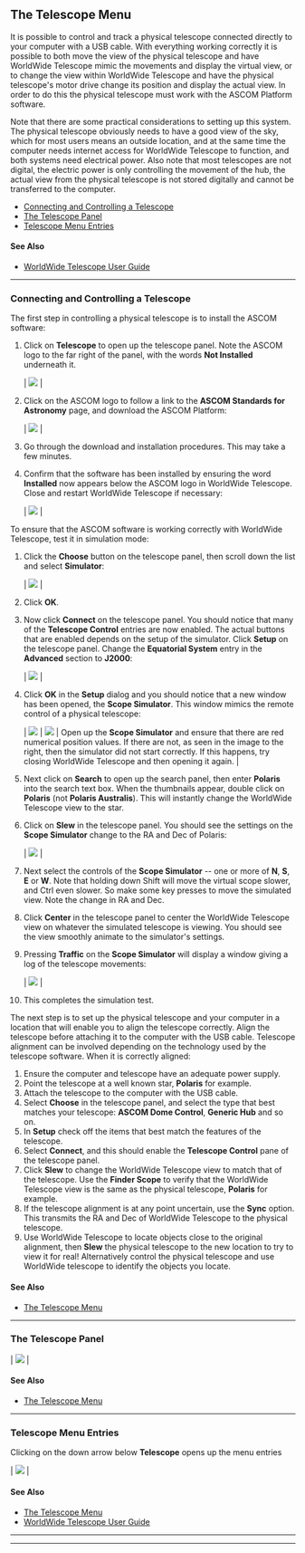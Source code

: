 ## <a name="TheTelescopeMenu">The Telescope Menu</a>

It is possible to control and track a physical telescope connected directly to your computer with a USB cable. With everything working correctly it is possible to both move the view of the physical telescope and have WorldWide Telescope mimic the movements and display the virtual view, or to change the view within WorldWide Telescope and have the physical telescope's motor drive change its position and display the actual view. In order to do this the physical telescope must work with the ASCOM Platform software.

Note that there are some practical considerations to setting up this system. The physical telescope obviously needs to have a good view of the sky, which for most users means an outside location, and at the same time the computer needs internet access for WorldWide Telescope to function, and both systems need electrical power. Also note that most telescopes are not digital, the electric power is only controlling the movement of the hub, the actual view from the physical telescope is not stored digitally and cannot be transferred to the computer.

*   [Connecting and Controlling a Telescope](#ConnectingandControllingaTelescope)
*   [The Telescope Panel](#TheTelescopePanel)
*   [Telescope Menu Entries](#TelescopeMenuEntries)

#### See Also

*   [WorldWide Telescope User Guide](#WorldWideTelescopeUserGuide)

* * *

### <a name="ConnectingandControllingaTelescope">Connecting and Controlling a Telescope</a>

The first step in controlling a physical telescope is to install the ASCOM software:

1.  Click on **Telescope** to open up the telescope panel. Note the ASCOM logo to the far right of the panel, with the words **Not Installed** underneath it.

    | ![](uiimages/ASCOMNotInstalled.jpg) |

2.  Click on the ASCOM logo to follow a link to the **ASCOM Standards for Astronomy** page, and download the ASCOM Platform:

    | ![](uiimages/ASCOMDownload.jpg) |

3.  Go through the download and installation procedures. This may take a few minutes.
4.  Confirm that the software has been installed by ensuring the word **Installed** now appears below the ASCOM logo in WorldWide Telescope. Close and restart WorldWide Telescope if necessary:

    | ![](uiimages/ASCOMInstalled.jpg) |

To ensure that the ASCOM software is working correctly with WorldWide Telescope, test it in simulation mode:

1.  Click the **Choose** button on the telescope panel, then scroll down the list and select **Simulator**:

    | ![](uiimages/ASCOMTelescopeChooser.jpg) |

2.  Click **OK**.
3.  Now click **Connect** on the telescope panel. You should notice that many of the **Telescope Control** entries are now enabled. The actual buttons that are enabled depends on the setup of the simulator. Click **Setup** on the telescope panel. Change the **Equatorial System** entry in the **Advanced** section to **J2000**:

    | ![](uiimages/ASCOMSetup.jpg) |

4.  Click **OK** in the **Setup** dialog and you should notice that a new window has been opened, the **Scope Simulator**. This window mimics the remote control of a physical telescope:

    | ![](uiimages/ScopeSimulator.jpg) | ![](uiimages/ScopeSimulatorBlank.jpg) | Open up the **Scope Simulator** and ensure that there are red numerical position values. If there are not, as seen in the image to the right, then the simulator did not start correctly. If this happens, try closing WorldWide Telescope and then opening it again. |

5.  Next click on **Search** to open up the search panel, then enter **Polaris** into the search text box. When the thumbnails appear, double click on **Polaris** (not **Polaris Australis**). This will instantly change the WorldWide Telescope view to the star.
6.  Click on **Slew** in the telescope panel. You should see the settings on the **Scope Simulator** change to the RA and Dec of Polaris:

    | ![](uiimages/ScopeSimulatorOnPolaris.jpg) |

7.  Next select the controls of the **Scope Simulator** -- one or more of **N**, **S**, **E** or **W**. Note that holding down Shift will move the virtual scope slower, and Ctrl even slower. So make some key presses to move the simulated view. Note the change in RA and Dec.
8.  Click **Center** in the telescope panel to center the WorldWide Telescope view on whatever the simulated telescope is viewing. You should see the view smoothly animate to the simulator's settings.
9.  Pressing **Traffic** on the **Scope Simulator** will display a window giving a log of the telescope movements:

    | ![](uiimages/ASCOMTraffic.jpg) |

10.  This completes the simulation test.

The next step is to set up the physical telescope and your computer in a location that will enable you to align the telescope correctly. Align the telescope before attaching it to the computer with the USB cable. Telescope alignment can be involved depending on the technology used by the telescope software. When it is correctly aligned:

1.  Ensure the computer and telescope have an adequate power supply.
2.  Point the telescope at a well known star, **Polaris** for example.
3.  Attach the telescope to the computer with the USB cable.
4.  Select **Choose** in the telescope panel, and select the type that best matches your telescope: **ASCOM Dome Control**, **Generic Hub** and so on.
5.  In **Setup** check off the items that best match the features of the telescope.
6.  Select **Connect**, and this should enable the **Telescope Control** pane of the telescope panel.
7.  Click **Slew** to change the WorldWide Telescope view to match that of the telescope. Use the **Finder Scope** to verify that the WorldWide Telescope view is the same as the physical telescope, **Polaris** for example.
8.  If the telescope alignment is at any point uncertain, use the **Sync** option. This transmits the RA and Dec of WorldWide Telescope to the physical telescope.
9.  Use WorldWide Telescope to locate objects close to the original alignment, then **Slew** the physical telescope to the new location to try to view it for real! Alternatively control the physical telescope and use WorldWide telescope to identify the objects you locate.

#### See Also

*   [The Telescope Menu](#TheTelescopeMenu)

* * *

### <a name="TheTelescopePanel">The Telescope Panel</a>

| ![](uiimages/TelescopePanel1.jpg) |

#### See Also

*   [The Telescope Menu](#TheTelescopeMenu)

* * *

### <a name="TelescopeMenuEntries">Telescope Menu Entries</a>

Clicking on the down arrow below **Telescope** opens up the menu entries

| ![](uiimages/TelescopeMenuEntries.jpg) |

#### See Also

*   [The Telescope Menu](#TheTelescopeMenu)
*   [WorldWide Telescope User Guide](#WorldWideTelescopeUserGuide)

* * *

* * *
